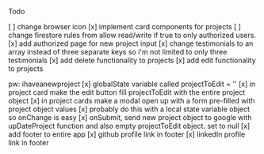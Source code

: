 Todo

[ ] change browser icon 
[x] implement card components for projects
[ ] change firestore rules from allow read/write if true to only authorized users. 
[x] add authorized page for new project input
[x] change testimonials to an array instead of three separate keys so i'm not limited to only three testimonials
[x] add delete functionality to projects
[x] add edit functionality to projects

pw: ihaveanewproject
[x] globalState variable called projectToEdit = ''
[x] in project card make the edit button fill projectToEdit with the entire project object
[x] in project cards make a modal open up with a form pre-filled with project object values
[x] probably do this with a local state variable object so onChange is easy
[x] onSubmit, send new project object to google with upDateProject function and also empty projectToEdit object. set to null
[x] add footer to entire app
[x] github profile link in footer
[x] linkedIn profile link in footer
